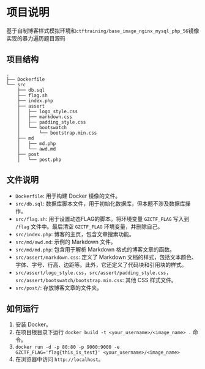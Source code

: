 # 项目说明

基于自制博客样式模拟环境和`ctftraining/base_image_nginx_mysql_php_56`镜像实现的暴力遍历题目源码

## 项目结构

```
.
├── Dockerfile
└── src
    ├── db.sql
    ├── flag.sh
    ├── index.php
    ├── assert
    │   ├── logo_style.css
    │   ├── markdown.css
    │   ├── padding_style.css
    │   └── bootswatch
    │       └── bootstrap.min.css
    ├── md
    │   ├── md.php
    │   └── awd.md    
    ├── post
    │   └── post.php
```

## 文件说明

- `Dockerfile`: 用于构建 Docker 镜像的文件。
- `src/db.sql`: 数据库脚本文件，用于初始化数据库，但本题不涉及数据库操作。
- `src/flag.sh`: 用于设置动态FLAG的脚本。将环境变量 `GZCTF_FLAG` 写入到 `/flag` 文件中。最后清空 `GZCTF_FLAG` 环境变量，并删除自己。
- `src/index.php`: 博客的主页，包含文章搜索功能。
- `src/md/awd.md`: 示例的 Markdown 文件。
- `src/md/md.php`: 包含用于解析 Markdown 格式的博客文章的函数。
- `src/assert/markdown.css`: 定义了 Markdown 文档的样式，包括文本颜色、字体、字号、行高、边距等。此外，它还定义了代码块和引用块的样式。
- `src/assert/logo_style.css`，`src/assert/padding_style.css`，`src/assert/bootswatch/bootstrap.min.css`: 其他 CSS 样式文件。
- `src/post/`: 存放博客文章的文件夹。

## 如何运行

1. 安装 Docker。
2. 在项目根目录下运行 `docker build -t <your_username>/<image_name> .` 命令。
3. `docker run -d -p 80:80 -p 9000:9000 -e GZCTF_FLAG='flag{this_is_test}' <your_username>/<image_name>`
4. 在浏览器中访问 `http://localhost`。
